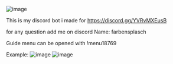 ![image](https://github.com/user-attachments/assets/77dd2297-e582-4ef5-9dd5-d1c95fec1708)

This is my discord bot i made for https://discord.gg/YVRvMXEusB

for any question add me on discord
Name: farbensplasch

Guide menu can be opened with !menu18769

Example:
![image](https://github.com/user-attachments/assets/378b0779-fc92-478d-b36a-4a5aa0b04501)
![image](https://github.com/user-attachments/assets/177fbbfd-f677-47ec-a037-dd86288cebc6)

